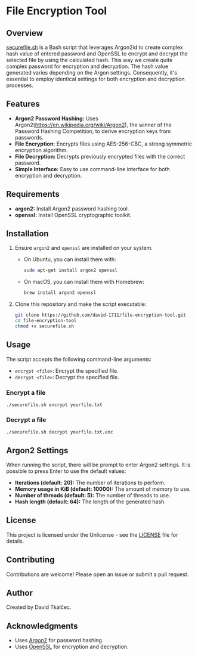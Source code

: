 # File Encryption Tool

## Overview

[securefile.sh](securefile.sh) is a Bash script that leverages Argon2id to create complex hash value of entered password and OpenSSL to encrypt and decrypt the selected file by using the calculated hash. This way we create quite complex password for encryption and decryption. The hash value generated varies depending on the Argon settings. Consequently, it's essential to employ identical settings for both encryption and decryption processes.

## Features

- **Argon2 Password Hashing:** Uses Argon2(https://en.wikipedia.org/wiki/Argon2), the winner of the Password Hashing Competition, to derive encryption keys from passwords.
- **File Encryption:** Encrypts files using AES-256-CBC, a strong symmetric encryption algorithm.
- **File Decryption:** Decrypts previously encrypted files with the correct password.
- **Simple Interface:** Easy to use command-line interface for both encryption and decryption.

## Requirements

- **argon2:** Install Argon2 password hashing tool.
- **openssl:** Install OpenSSL cryptographic toolkit.

## Installation

1. Ensure `argon2` and `openssl` are installed on your system.
   - On Ubuntu, you can install them with:
     ```bash
     sudo apt-get install argon2 openssl
     ```
   - On macOS, you can install them with Homebrew:
     ```bash
     brew install argon2 openssl
     ```

2. Clone this repository and make the script executable:
   ```bash
   git clone https://github.com/david-1711/file-encryption-tool.git
   cd file-encryption-tool
   chmod +x securefile.sh

## Usage

The script accepts the following command-line arguments:
- `encrypt <file>`: Encrypt the specified file.
- `decrypt <file>`: Decrypt the specified file.

### Encrypt a file
    ./securefile.sh encrypt yourfile.txt

### Decrypt a file

    ./securefile.sh decrypt yourfile.txt.enc

## Argon2 Settings

When running the script, there will be prompt to enter Argon2 settings. It is possible to press Enter to use the default values:

- **Iterations (default: 20):** The number of iterations to perform.
- **Memory usage in KiB (default: 10000):** The amount of memory to use.
- **Number of threads (default: 5):** The number of threads to use.
- **Hash length (default: 64):** The length of the generated hash.

## License

This project is licensed under the Unlicense - see the [LICENSE](LICENSE) file for details.

## Contributing

Contributions are welcome! Please open an issue or submit a pull request.

## Author

Created by David Tkalčec.

## Acknowledgments

- Uses [Argon2](https://github.com/P-H-C/phc-winner-argon2) for password hashing.
- Uses [OpenSSL](https://www.openssl.org/) for encryption and decryption.
